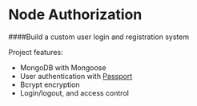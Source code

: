 # Node Authorization

####Build a custom user login and registration system

Project features:

* MongoDB with Mongoose
* User authentication with [Passport](http://passportjs.org/)
* Bcrypt encryption
* Login/logout, and access control